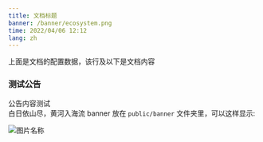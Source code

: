 ```yaml
---
title: 文档标题
banner: /banner/ecosystem.png
time: 2022/04/06 12:12
lang: zh
---
```



上面是文档的配置数据，该行及以下是文档内容
### 测试公告
公告内容测试   
白日依山尽，黄河入海流
banner 放在 `public/banner` 文件夹里，可以这样显示:

![图片名称](/banner/ecosystem.png)